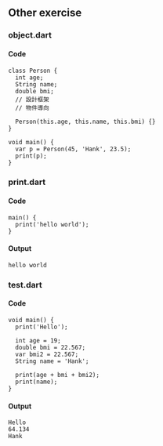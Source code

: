 ## Other exercise
### object.dart
#### Code
```
class Person {
  int age;
  String name;
  double bmi;
  // 設計框架
  // 物件導向

  Person(this.age, this.name, this.bmi) {}
}

void main() {
  var p = Person(45, 'Hank', 23.5);
  print(p);
}
```

### print.dart
#### Code
```
main() {
  print('hello world');
}
```
#### Output

```
hello world
```


### test.dart
#### Code
```
void main() {
  print('Hello');

  int age = 19;
  double bmi = 22.567;
  var bmi2 = 22.567;
  String name = 'Hank';

  print(age + bmi + bmi2);
  print(name);
}
```
#### Output

```
Hello
64.134
Hank
```
